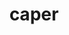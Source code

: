 ---
title: caper
meaning: goat
pos: nounthird
ch: animalia
genitive: capri
abbgender: m.
abbgender2: masc.
gender: masculine
declension: third
---